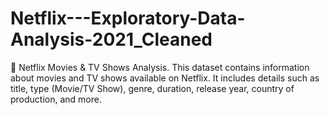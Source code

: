 # Netflix---Exploratory-Data-Analysis-2021_Cleaned
📌 Netflix Movies &amp; TV Shows Analysis. This dataset contains information about movies and TV shows available on Netflix. It includes details such as title, type (Movie/TV Show), genre, duration, release year, country of production, and more. 
